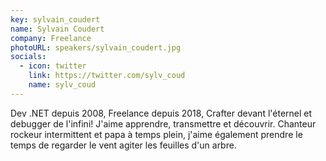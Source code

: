 ```yaml
---
key: sylvain_coudert
name: Sylvain Coudert
company: Freelance
photoURL: speakers/sylvain_coudert.jpg
socials:
  - icon: twitter
    link: https://twitter.com/sylv_coud
    name: sylv_coud
---
```


Dev .NET depuis 2008, Freelance depuis 2018, Crafter devant l'éternel et debugger de l'infini! J'aime apprendre, transmettre et découvrir. Chanteur rockeur intermittent et papa à temps plein, j'aime également prendre le temps de regarder le vent agiter les feuilles d'un arbre.
